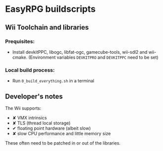 # EasyRPG buildscripts

## Wii Toolchain and libraries

### Prequisites:

- Install devkitPPC, libogc, libfat-ogc, gamecube-tools, wii-sdl2 and wii-cmake.
  (Environment variables `DEVKITPRO` and `DEVKITPPC` need to be set)

### Local build process:

- Run `0_build_everything.sh` in a terminal

## Developer's notes

The Wii supports:
- ✘ VMX intrinsics
- ✘ TLS (thread local storage)
- ✔ floating point hardware (albeit slow)
- ✘ slow CPU performance and little memory size

These often need to be patched in or out of the libraries.